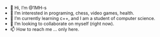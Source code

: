 - 👋 Hi, I’m @1MH-s
- 👀 I’m interested in programing, chess, video games, health.
- 🌱 I’m currently learning c++, and I am a student of computer science.
- 💞️ I’m looking to collaborate on myself (right now).
- 📫 How to reach me ... only here.

<!---
1MH-s/1MH-s is a ✨ special ✨ repository because its `README.md` (this file) appears on your GitHub profile.
You can click the Preview link to take a look at your changes.
--->
